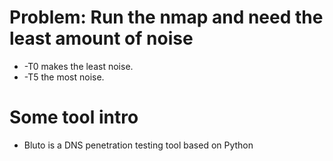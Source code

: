 
# Problem: Run the nmap and need the least amount of noise

- -T0 makes the least noise.
- -T5 the most noise.

# Some tool intro

- Bluto is a DNS penetration testing tool based on Python
